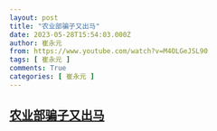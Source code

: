 ```yaml
---
layout: post
title: "农业部骗子又出马"
date: 2023-05-28T15:54:03.000Z
author: 崔永元
from: https://www.youtube.com/watch?v=M4OLGeJSL90
tags: [ 崔永元 ]
comments: True
categories: [ 崔永元 ]
---
```

<!--1685289243000-->
[农业部骗子又出马](https://www.youtube.com/watch?v=M4OLGeJSL90)
------

<div>

</div>
